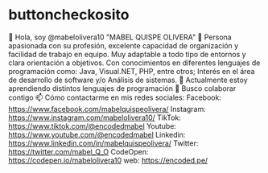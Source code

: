 # buttoncheckosito
👋 Hola, soy @mabelolivera10 "MABEL QUISPE OLIVERA"
👀 Persona apasionada con su profesión, excelente capacidad de organización y facilidad de trabajo en equipo. Muy adaptable a todo tipo de entornos y clara orientación a objetivos. Con conocimientos en diferentes lenguajes de programación como: Java, Visual.NET, PHP, entre otros; Interés en el área de desarrollo de software y/o Análisis de sistemas.
🌱 Actualmente estoy aprendiendo distintos lenguajes de programación
💞️ Busco colaborar contigo
📫 Cómo contactarme en mis redes sociales:
Facebook: https://www.facebook.com/mabelquispeolivera/
Instagram: https://www.instagram.com/mabelolivera10/
TikTok: https://www.tiktok.com/@encodedmabel
Youtube: https://www.youtube.com/@encodedmabel
Linkedin: https://www.linkedin.com/in/mabelquispeolivera/
Twitter: https://twitter.com/mabel_Q_O
CodeOpen: https://codepen.io/mabelolivera10
web: https://encoded.pe/
